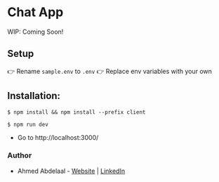 # Chat App

WIP: Coming Soon!

## Setup

👉 Rename `sample.env` to `.env`
👉 Replace env variables with your own

## Installation:

```shell
$ npm install && npm install --prefix client
```

```shell
$ npm run dev
```

- Go to http://localhost:3000/

### Author

- Ahmed Abdelaal - [Website](https://aa-dev.io/) | [LinkedIn](https://www.linkedin.com/in/ahmed-abdelaal-b0b26366/)

